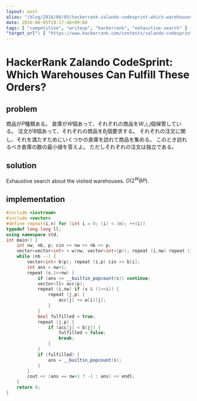 ```yaml
---
layout: post
alias: "/blog/2016/06/05/hackerrank-zalando-codesprint-which-warehouses-can-fullfill-these-orders/"
date: 2016-06-05T19:17:48+09:00
tags: [ "competitive", "writeup", "hackerrank", "exhaustive-search" ]
"target_url": [ "https://www.hackerrank.com/contests/zalando-codesprint/challenges/which-warehouses-can-fullfill-these-orders" ]
---
```


# HackerRank Zalando CodeSprint: Which Warehouses Can Fulfill These Orders?

## problem

商品が$P$種類ある。
倉庫が$W$個あって、それぞれの商品を$W\_{i,j}$個保管している。
注文が$B$個あって、それぞれの商品を$B_j$個要求する。
それぞれの注文に関し、それを満たすためにいくつかの倉庫を訪れて商品を集める。
このとき訪れるべき倉庫の数の最小値を答えよ。
ただしそれぞれの注文は独立である。

## solution

Exhaustive search about the visited warehouses. $O(2^W BP)$.

## implementation

``` c++
#include <iostream>
#include <vector>
#define repeat(i,n) for (int i = 0; (i) < (n); ++(i))
typedef long long ll;
using namespace std;
int main() {
    int nw, nb, p; cin >> nw >> nb >> p;
    vector<vector<int> > w(nw, vector<int>(p)); repeat (i,nw) repeat (j,p) cin >> w[i][j];
    while (nb --) {
        vector<int> b(p); repeat (i,p) cin >> b[i];
        int ans = nw+1;
        repeat (s,1<<nw) {
            if (ans <= __builtin_popcount(s)) continue;
            vector<ll> acc(p);
            repeat (i,nw) if (s & (1<<i)) {
                repeat (j,p) {
                    acc[j] += w[i][j];
                }
            }
            bool fulfilled = true;
            repeat (j,p) {
                if (acc[j] < b[j]) {
                    fulfilled = false;
                    break;
                }
            }
            if (fulfilled) {
                ans = __builtin_popcount(s);
            }
        }
        cout << (ans == nw+1 ? -1 : ans) << endl;
    }
    return 0;
}
```
